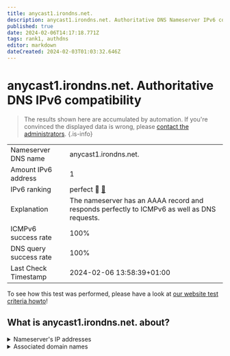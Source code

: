 ```yaml
---
title: anycast1.irondns.net.
description: anycast1.irondns.net. Authoritative DNS Nameserver IPv6 compatibility
published: true
date: 2024-02-06T14:17:18.771Z
tags: rank1, authdns
editor: markdown
dateCreated: 2024-02-03T01:03:32.646Z
---
```


# anycast1.irondns.net. Authoritative DNS IPv6 compatibility

> The results shown here are accumulated by automation. If you're convinced the displayed data is wrong, please [contact the administrators](/howto/chat). 
{.is-info}




|   |   |
| - | - |
| Nameserver DNS name | anycast1.irondns.net.
| Amount IPv6 address | 1
| IPv6 ranking | perfect :1st_place_medal: [🔗](/howto/ranking) |
| Explanation | The nameserver has an AAAA record and responds perfectly to ICMPv6 as well as DNS requests. |
| ICMPv6 success rate | 100%|
| DNS query success rate | 100% |
| Last Check Timestamp | 2024-02-06 13:58:39+01:00 |

To see how this test was performed, please have a look at [our website test criteria howto](/howto/testcriteria/authdns)!


## What is anycast1.irondns.net. about?




<details>
<summary>Nameserver's IP addresses</summary>

2a01:5b0:4::5

</details>



<details>
<summary>Associated domain names</summary>

www.land.nrw

www.netaachen.de

</details>
